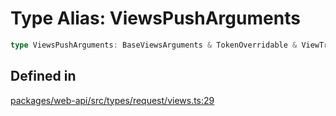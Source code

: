 # Type Alias: ViewsPushArguments

```ts
type ViewsPushArguments: BaseViewsArguments & TokenOverridable & ViewTriggerId | ViewInteractivityPointer;
```

## Defined in

[packages/web-api/src/types/request/views.ts:29](https://github.com/slackapi/node-slack-sdk/blob/main/packages/web-api/src/types/request/views.ts#L29)
